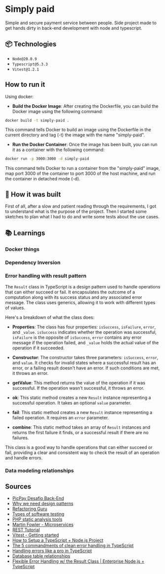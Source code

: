 # Simply paid

Simple and secure payment service between people. Side project made to get hands dirty in back-end development with node and typescript.

## 📦 Technologies

- `Node@20.0.9`
- `Typescript@5.3.3`
- `Vitest@1.2.1`

## How to run it

Using docker:

- **Build the Docker Image**: After creating the Dockerfile, you can build the Docker image using the following command:

```bash
docker build -t simply-paid .
```

This command tells Docker to build an image using the Dockerfile in the current directory and tag (-t) the image with the name "simply-paid".

- **Run the Docker Container**: Once the image has been built, you can run it as a container with the following command:

```bash
docker run -p 3000:3000 -d simply-paid
```

This command tells Docker to run a container from the "simply-paid" image, map port 3000 of the container to port 3000 of the host machine, and run the container in detached mode (-d).

## 💭 How it was built

First of all, after a slow and patient reading through the requirements, I got to understand what is the purpose of the project. Then I started some sketches to plan what I had to do and write some tests about the use cases.

## 📚 Learnings

### Docker things

### Dependency Inversion

### Error handling with result pattern

The `Result` class in TypeScript is a design pattern used to handle operations that can either succeed or fail. It encapsulates the outcome of a computation along with its success status and any associated error message. The class uses generics, allowing it to work with different types of values.

Here's a breakdown of what the class does:

- **Properties**: The class has four properties: `isSuccess`, `isFailure`, `error`, and `_value`. `isSuccess` indicates whether the operation was successful, `isFailure` is the opposite of `isSuccess`, `error` contains any error message if the operation failed, and `_value` holds the actual value of the operation if it succeeded.

- **Constructor**: The constructor takes three parameters: `isSuccess`, `error`, and `value`. It checks for invalid states where a successful result has an error, or a failing result doesn't have an error. If such conditions are met, it throws an error.

- **getValue**: This method returns the value of the operation if it was successful. If the operation wasn't successful, it throws an error.

- **ok**: This static method creates a new `Result` instance representing a successful operation. It takes an optional `value` parameter.

- **fail**: This static method creates a new `Result` instance representing a failed operation. It requires an `error` parameter.

- **combine**: This static method takes an array of `Result` instances and returns the first failure it finds, or a successful result if there are no failures.

This class is a good way to handle operations that can either succeed or fail, providing a clear and consistent way to check the result of an operation and handle errors.


### Data modeling relationships

## Sources
 
- [PicPay Desafio Back-End](https://github.com/PicPay/picpay-desafio-backend)
- [Why we need design patterns](https://hub.packtpub.com/why-we-need-design-patterns/)
- [Refactoring Guru](https://refactoring.guru/)
- [Types of software testing](https://www.atlassian.com/continuous-delivery/software-testing/types-of-software-testing)
- [PHP static analysis tools](https://github.com/exakat/php-static-analysis-tools)
- [Martin Fowler - Microservices](https://martinfowler.com/articles/microservices.html)
- [REST Tutorial](https://www.devmedia.com.br/rest-tutorial/28912)
- [Vitest - Getting started](https://vitest.dev/guide/#getting-started)
- [How to Setup a TypeScript + Node.js Project](https://khalilstemmler.com/blogs/typescript/node-starter-project/)
- [The 5 commandments of clean error handling in TypeScript](https://medium.com/with-orus/the-5-commandments-of-clean-error-handling-in-typescript-93a9cbdf1af5)
- [Handling errors like a pro in TypeScript](https://engineering.udacity.com/handling-errors-like-a-pro-in-typescript-d7a314ad4991)
- [Database table relationships](https://www.metabase.com/learn/databases/table-relationships)
- [Flexible Error Handling w/ the Result Class | Enterprise Node.js + TypeScript](https://khalilstemmler.com/articles/enterprise-typescript-nodejs/handling-errors-result-class/)